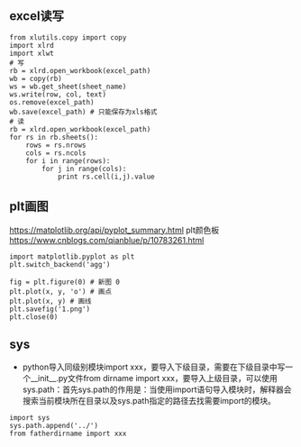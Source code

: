 ## excel读写
```
from xlutils.copy import copy
import xlrd
import xlwt
# 写
rb = xlrd.open_workbook(excel_path)
wb = copy(rb)
ws = wb.get_sheet(sheet_name)
ws.write(row, col, text)
os.remove(excel_path)
wb.save(excel_path) # 只能保存为xls格式
# 读
rb = xlrd.open_workbook(excel_path)
for rs in rb.sheets():
    rows = rs.nrows
    cols = rs.ncols
    for i in range(rows):
        for j in range(cols):
            print rs.cell(i,j).value
```
## plt画图
https://matplotlib.org/api/pyplot_summary.html
plt颜色板 https://www.cnblogs.com/qianblue/p/10783261.html
```
import matplotlib.pyplot as plt
plt.switch_backend('agg')

fig = plt.figure(0) # 新图 0
plt.plot(x, y, 'o') # 画点
plt.plot(x, y) # 画线
plt.savefig('1.png')
plt.close(0)
```
## sys
* python导入同级别模块import xxx，要导入下级目录，需要在下级目录中写一个__init__.py文件from dirname import xxx，要导入上级目录，可以使用sys.path：首先sys.path的作用是：当使用import语句导入模块时，解释器会搜索当前模块所在目录以及sys.path指定的路径去找需要import的模块。
```
import sys
sys.path.append('../')
from fatherdirname import xxx
```
